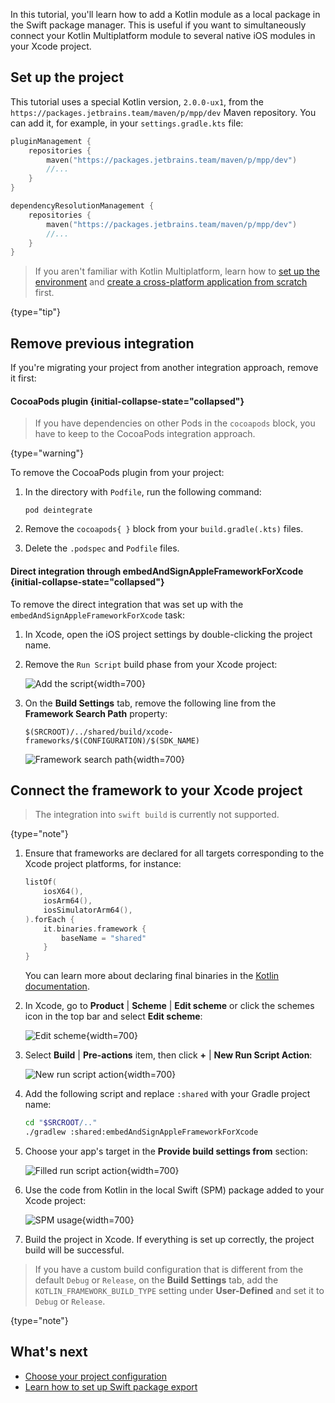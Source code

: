 [//]: # (title: Using Kotlin from local Swift packages)

In this tutorial, you'll learn how to add a Kotlin module as a local package in the Swift package manager.
This is useful if you want to simultaneously connect your Kotlin Multiplatform module to several native iOS modules
in your Xcode project.

## Set up the project

This tutorial uses a special Kotlin version, `2.0.0-ux1`, from the `https://packages.jetbrains.team/maven/p/mpp/dev`
Maven repository. You can add it, for example, in your `settings.gradle.kts` file:

```kotlin
pluginManagement {
    repositories {
        maven("https://packages.jetbrains.team/maven/p/mpp/dev")
        //...
    }
}

dependencyResolutionManagement {
    repositories {
        maven("https://packages.jetbrains.team/maven/p/mpp/dev")
        //...
    }
}
```

> If you aren't familiar with Kotlin Multiplatform, learn how to [set up the environment](multiplatform-setup.md)
> and [create a cross-platform application from scratch](multiplatform-create-first-app.md) first.
>
{type="tip"}

## Remove previous integration

If you're migrating your project from another integration approach, remove it first:

#### CocoaPods plugin {initial-collapse-state="collapsed"}

> If you have dependencies on other Pods in the `cocoapods` block, you have to keep to the CocoaPods integration approach.
>
{type="warning"}

To remove the CocoaPods plugin from your project:

1. In the directory with `Podfile`, run the following command:

    ```none
   pod deintegrate
   ```

2. Remove the `cocoapods{ }` block from your `build.gradle(.kts)` files.
3. Delete the `.podspec` and `Podfile` files.

#### Direct integration through embedAndSignAppleFrameworkForXcode {initial-collapse-state="collapsed"}

To remove the direct integration that was set up with the `embedAndSignAppleFrameworkForXcode` task:

1. In Xcode, open the iOS project settings by double-clicking the project name.
2. Remove the `Run Script` build phase from your Xcode project:

   ![Add the script](xcode-add-run-phase-2.png){width=700}

3. On the **Build Settings** tab, remove the following line from the **Framework Search Path** property:

   ```text
   $(SRCROOT)/../shared/build/xcode-frameworks/$(CONFIGURATION)/$(SDK_NAME)
   ```

   ![Framework search path](xcode-add-framework-search-path.png){width=700}

## Connect the framework to your Xcode project

> The integration into `swift build` is currently not supported.
>
{type="note"}

1. Ensure that frameworks are declared for all targets corresponding to the Xcode project platforms, for instance:

   ```kotlin
   listOf(
       iosX64(),
       iosArm64(),
       iosSimulatorArm64(),
   ).forEach {
       it.binaries.framework {
           baseName = "shared"
       }
   }
   ```
   
   You can learn more about declaring final binaries in the [Kotlin documentation](multiplatform-build-native-binaries.md).

2. In Xcode, go to **Product** | **Scheme** | **Edit scheme** or click the schemes icon in the top bar and select **Edit scheme**:

   ![Edit scheme](xcode-edit-schemes.png){width=700}

3. Select **Build** | **Pre-actions** item, then click **+** | **New Run Script Action**:

   ![New run script action](xcode-new-run-script-action.png){width=700}

4. Add the following script and replace `:shared` with your Gradle project name:

   ```bash
   cd "$SRCROOT/.."
   ./gradlew :shared:embedAndSignAppleFrameworkForXcode
   ```
5. Choose your app's target in the **Provide build settings from** section:

   ![Filled run script action](xcode-filled-run-script-action.png){width=700}

6. Use the code from Kotlin in the local Swift (SPM) package added to your Xcode project:

   ![SPM usage](xcode-spm-usage.png){width=700}

7. Build the project in Xcode. If everything is set up correctly, the project build will be successful.

> If you have a custom build configuration that is different from the default `Debug` or `Release`, on the **Build Settings**
> tab, add the `KOTLIN_FRAMEWORK_BUILD_TYPE` setting under **User-Defined** and set it to `Debug` or `Release`.
>
{type="note"}

## What's next

* [Choose your project configuration](multiplatform-project-configuration.md)
* [Learn how to set up Swift package export](https://kotlinlang.org/docs/native-spm.html)
